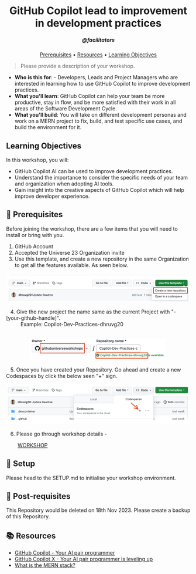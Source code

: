 <h1 align="center">GitHub Copilot lead to improvement in development practices</h1>
<h5 align="center">@facilitators</h3>

<p align="center">
  <a href="#mega-prerequisites">Prerequisites</a> •  
  <a href="#books-resources">Resources</a> •
  <a href="#learning-objectives">Learning Objectives</a>
</p>

> Please provide a description of your workshop.

- **Who is this for**: - Developers, Leads and Project Managers who are interested in learning how to use GitHub Copilot to improve development practices.
- **What you'll learn**: GitHub Copilot can help your team be more productive, stay in flow, and be more satisfied with their work in all areas of the Software Development Cycle. 
- **What you'll build**: You will take on different development personas and work on a MERN project to fix, build, and test specific use cases, and build the environment for it. 

## Learning Objectives

In this workshop, you will:

  - GitHub Copilot AI can be used to improve development practices.
  - Understand the importance to consider the specific needs of your team and organization when adopting AI tools.
  - Gain insight into the creative aspects of GitHub Copilot which will help improve developer experience.

## :mega: Prerequisites
Before joining the workshop, there are a few items that you will need to install or bring with you.
1. GitHub Account
2. Accepted the Universe 23 Organization invite
3. Use this template, and create a new repository in the same Organization to get all the features available. As seen below. 
<p align="center"><img width="500" alt="image" src="./images/image-1.png"></p>
&nbsp;&nbsp;&nbsp;4. Give the new project the name same as the current Project with "-[your-github-handle]". 
<br/>&nbsp;&nbsp;&nbsp;&nbsp;&nbsp;&nbsp;&nbsp;&nbsp;&nbsp;&nbsp;Example: Copilot-Dev-Practices-dhruvg20
<br/><br/><p align="center"><img width="372" alt="image" src="./images/image-2.png"></p>
&nbsp;&nbsp;&nbsp;5. Once you have created your Repository. Go ahead and create a new Codespaces by click the below seen "+" sign.
<p align="center"><img width="500" alt="image" src="./images/image-3.png"></p>
&nbsp;&nbsp;&nbsp;6. Please go through workshop details -

&nbsp;&nbsp;&nbsp;&nbsp;&nbsp;&nbsp;&nbsp; [WORKSHOP](./WORKSHOP.md)

## :construction: Setup
Please head to the SETUP.md to initialise your workshop environment.

## :mega: Post-requisites
This Repository would be deleted on 18th Nov 2023. Please create a backup of this Repository.

## :books: Resources
- [GitHub Copilot - Your AI pair programmer](https://github.com/features/copilot)
- [GitHub Copilot X - Your AI pair programmer is leveling up](https://github.com/features/preview/copilot-x)
- [What is the MERN stack?](https://www.mongodb.com/mern-stack)
